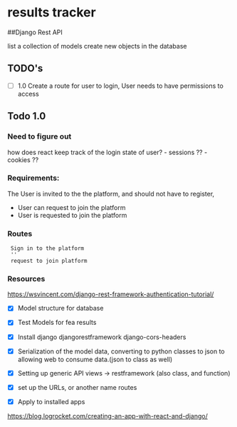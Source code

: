 
# results tracker

##Django Rest API

list a collection of models
create new objects in the database

## TODO's
- [ ] 1.0 Create a route for user to login, User needs to have permissions to access

## Todo 1.0
### Need to figure out
  how does react keep track of the login state of user? 
    - sessions ??
    - cookies ??
 
### Requirements:
  The User is invited to the the platform, and should not have to register, 
  - User can request to join the platform 
  - User is requested to join the platform

### Routes
     Sign in to the platform
     ''
     request to join platform


### Resources
https://wsvincent.com/django-rest-framework-authentication-tutorial/




- [X] Model structure for database
- [X] Test Models for fea results
- [X] Install django djangorestframework django-cors-headers
- [X] Serialization of the model data, converting to python classes to json to allowing web to consume data.(json to class as well)
- [X] Setting up generic API views -> restframework (also class, and function) 
- [X] set up the URLs, or another name routes
- [X] Apply to installed apps


https://blog.logrocket.com/creating-an-app-with-react-and-django/

